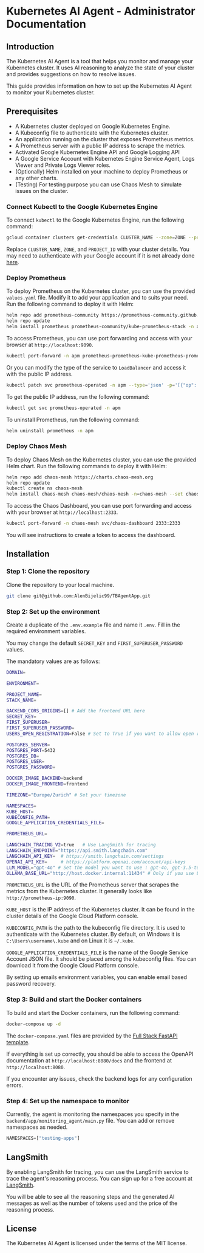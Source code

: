 # Kubernetes AI Agent - Administrator Documentation

## Introduction

The Kubernetes AI Agent is a tool that helps you monitor and manage your Kubernetes cluster. It uses AI reasoning to analyze the state of your cluster and provides suggestions on how to resolve issues.

This guide provides information on how to set up the Kubernetes AI Agent to monitor your Kubernetes cluster.

## Prerequisites

- A Kubernetes cluster deployed on Google Kubernetes Engine.
- A Kubeconfig file to authenticate with the Kubernetes cluster.
- An application running on the cluster that exposes Prometheus metrics.
- A Prometheus server with a public IP address to scrape the metrics.
- Activated Google Kubernetes Engine API and Google Logging API
- A Google Service Account with Kubernetes Engine Service Agent, Logs Viewer and Private Logs Viewer roles.
- (Optionally) Helm installed on your machine to deploy Prometheus or any other charts.
- (Testing) For testing purpose you can use Chaos Mesh to simulate issues on the cluster.

### Connect Kubectl to the Google Kubernetes Engine

To connect `kubectl` to the Google Kubernetes Engine, run the following command:

```bash
gcloud container clusters get-credentials CLUSTER_NAME --zone=ZONE --project=PROJECT_ID
```

Replace `CLUSTER_NAME`, `ZONE`, and `PROJECT_ID` with your cluster details. You may need to authenticate with your Google account if it is not already done [here](https://cloud.google.com/sdk/gcloud/reference/auth/login).

### Deploy Prometheus

To deploy Prometheus on the Kubernetes cluster, you can use the provided `values.yaml` file. Modify it to add your application and to suits your need. Run the following command to deploy it with Helm:

```bash
helm repo add prometheus-community https://prometheus-community.github.io/helm-charts
helm repo update
helm install prometheus prometheus-community/kube-prometheus-stack -n apm -f values.yaml
```

To access Prometheus, you can use port forwarding and access with your browser at `http://localhost:9090`.

```bash
kubectl port-forward -n apm prometheus-prometheus-kube-prometheus-prometheus-0 9090
```

Or you can modify the type of the service to `LoadBalancer` and access it with the public IP address.

```bash
kubectl patch svc prometheus-operated -n apm --type='json' -p='[{"op": "replace", "path": "/spec/type", "value": "LoadBalancer"}]'
```

To get the public IP address, run the following command:

```bash
kubectl get svc prometheus-operated -n apm
```

To uninstall Prometheus, run the following command:

```bash
helm uninstall prometheus -n apm
```

### Deploy Chaos Mesh

To deploy Chaos Mesh on the Kubernetes cluster, you can use the provided Helm chart. Run the following commands to deploy it with Helm:

```bash
helm repo add chaos-mesh https://charts.chaos-mesh.org
helm repo update
kubectl create ns chaos-mesh
helm install chaos-mesh chaos-mesh/chaos-mesh -n=chaos-mesh --set chaosDaemon.runtime=containerd --set chaosDaemon.socketPath=/run/containerd/containerd.sock --version 2.6.3
```

To access the Chaos Dashboard, you can use port forwarding and access with your browser at `http://localhost:2333`.

```bash
kubectl port-forward -n chaos-mesh svc/chaos-dashboard 2333:2333
```

You will see instructions to create a token to access the dashboard.

## Installation

### Step 1: Clone the repository

Clone the repository to your local machine.

```bash
git clone git@github.com:AlenBijelic99/TBAgentApp.git
```

### Step 2: Set up the environment

Create a duplicate of the `.env.example` file and name it `.env`. Fill in the required environment variables.

You may change the default `SECRET_KEY` and `FIRST_SUPERUSER_PASSWORD` values.

The mandatory values are as follows:

```bash
DOMAIN=

ENVIRONMENT=

PROJECT_NAME=
STACK_NAME=

BACKEND_CORS_ORIGINS=[] # Add the frontend URL here
SECRET_KEY=
FIRST_SUPERUSER=
FIRST_SUPERUSER_PASSWORD=
USERS_OPEN_REGISTRATION=False # Set to True if you want to allow open registration

POSTGRES_SERVER=
POSTGRES_PORT=5432
POSTGRES_DB=
POSTGRES_USER=
POSTGRES_PASSWORD=

DOCKER_IMAGE_BACKEND=backend
DOCKER_IMAGE_FRONTEND=frontend

TIMEZONE="Europe/Zurich" # Set your timezone

NAMESPACES=
KUBE_HOST=
KUBECONFIG_PATH=
GOOGLE_APPLICATION_CREDENTIALS_FILE=

PROMETHEUS_URL=

LANGCHAIN_TRACING_V2=true   # Use LangSmith for tracing
LANGCHAIN_ENDPOINT="https://api.smith.langchain.com"
LANGCHAIN_API_KEY=  # https://smith.langchain.com/settings
OPENAI_API_KEY=     # https://platform.openai.com/account/api-keys
LLM_MODEL="gpt-4o" # Set the model you want to use : gpt-4o, gpt-3.5-turbo or llama3
OLLAMA_BASE_URL="http://host.docker.internal:11434" # Only if you use LLM_MODEL=llama3. You will be using Llama3 model running in Ollama
```

`PROMETHEUS_URL` is the URL of the Prometheus server that scrapes the metrics from the Kubernetes cluster. It generally looks like `http://prometheus-ip:9090`.

`KUBE_HOST` is the IP address of the Kubernetes cluster. It can be found in the cluster details of the Google Cloud Platform console.

`KUBECONFIG_PATH` is the path to the kubeconfig file directory. It is used to authenticate with the Kubernetes cluster. By default, on Windows it is `C:\Users\username\.kube` and on Linux it is `~/.kube`.

`GOOGLE_APPLICATION_CREDENTIALS_FILE` is the name of the Google Service Account JSON file. It should be placed among the kubeconfig files. You can download it from the Google Cloud Platform console.

By setting up emails environment variables, you can enable email based password recovery.

### Step 3: Build and start the Docker containers

To build and start the Docker containers, run the following command:

```bash
docker-compose up -d
```

The `docker-compose.yaml` files are provided by the [Full Stack FastAPI template](https://github.com/tiangolo/full-stack-fastapi-template).

If everything is set up correctly, you should be able to access the OpenAPI documentation at `http://localhost:8080/docs` and the frontend at `http://localhost:8080`.

If you encounter any issues, check the backend logs for any configuration errors.

### Step 4: Set up the namespace to monitor

Currently, the agent is monitoring the namespaces you specify in the `backend/app/monitoring_agent/main.py` file. You can add or remove namespaces as needed.

```python
NAMESPACES=["testing-apps"]
```

## LangSmith

By enabling LangSmith for tracing, you can use the LangSmith service to trace the agent's reasoning process. You can sign up for a free account at [LangSmith](https://smith.langchain.com/).

You will be able to see all the reasoning steps and the generated AI messages as well as the number of tokens used and the price of the reasoning process.

## License

The Kubernetes AI Agent is licensed under the terms of the MIT license.